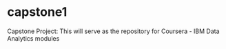 # capstone1
Capstone Project:
This will serve as the repository for Coursera - IBM Data Analytics modules
